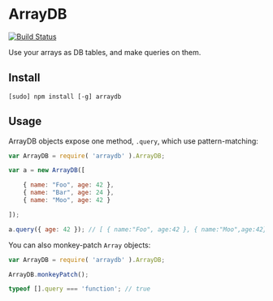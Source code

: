 ArrayDB
=======

[![Build Status](https://travis-ci.org/bfontaine/ArrayDB.png)](https://travis-ci.org/bfontaine/ArrayDB)

Use your arrays as DB tables, and make queries on them.

Install
-------

```
[sudo] npm install [-g] arraydb
```

Usage
-----

ArrayDB objects expose one method, `.query`, which use pattern-matching:

```js
var ArrayDB = require( 'arraydb' ).ArrayDB;

var a = new ArrayDB([

    { name: "Foo", age: 42 },
    { name: "Bar", age: 24 },
    { name: "Moo", age: 42 }

]);

a.query({ age: 42 }); // [ { name:"Foo", age:42 }, { name:"Moo",age:42} ]
```

You can also monkey-patch `Array` objects:

```js
var ArrayDB = require( 'arraydb' ).ArrayDB;

ArrayDB.monkeyPatch();

typeof [].query === 'function'; // true
```
